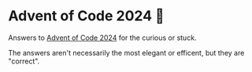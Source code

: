 # Advent of Code 2024 🎄

Answers to [Advent of Code 2024][aoc2024] for the curious or stuck.

The answers aren't necessarily the most elegant or efficent, but they are "correct".

[aoc2024]: https://adventofcode.com/2024
